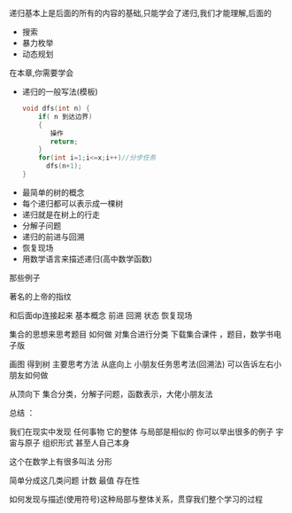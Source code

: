 递归基本上是后面的所有的内容的基础,只能学会了递归,我们才能理解,后面的


- 搜索
- 暴力枚举
- 动态规划

在本章,你需要学会


- 递归的一般写法(模板)
  ```cpp
  void dfs(int n) {
      if( n 到达边界)
      {
         操作
         return;
      }
      for(int i=1;i<=x;i++)//分步任务
        dfs(n+1);
  }
  ```
- 最简单的树的概念
- 每个递归都可以表示成一棵树
- 递归就是在树上的行走
- 分解子问题
- 递归的前进与回溯
- 恢复现场
- 用数学语言来描述递归(高中数学函数)

那些例子

著名的上帝的指纹

和后面dp连接起来
基本概念
前进
回溯
状态
恢复现场

集合的思想来思考题目
如何做 对集合进行分类
下载集合课件 ，题目，数学书电子版

画图 得到树
主要思考方法 
 从底向上
小朋友任务思考法(回溯法)
   可以告诉左右小朋友如何做

从顶向下
 集合分类，分解子问题，函数表示，大佬小朋友法


总结 ： 

我们在现实中发现 任何事物 它的整体 与局部是相似的
你可以举出很多的例子
宇宙与原子
组织形式
甚至人自己本身

这个在数学上有很多叫法
  分形

简单分成这几类问题
计数
最值
存在性


如何发现与描述(使用符号)这种局部与整体关系，贯穿我们整个学习的过程
